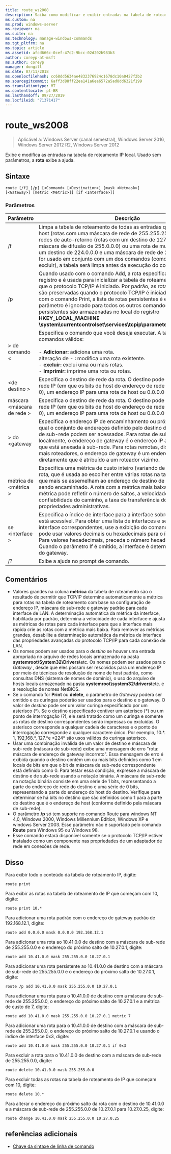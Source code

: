 ```yaml
---
title: route_ws2008
description: Saiba como modificar e exibir entradas na tabela de roteamento de IP local.
ms.custom: na
ms.prod: windows-server
ms.reviewer: na
ms.suite: na
ms.technology: manage-windows-commands
ms.tgt_pltfrm: na
ms.topic: article
ms.assetid: afcd666c-0cef-47c2-9bcc-02d202b983b3
author: coreyp-at-msft
ms.author: coreyp
manager: dongill
ms.date: 07/11/2018
ms.openlocfilehash: cc68dd5634ae4832376924c1678dc10a0427f2b2
ms.sourcegitcommit: 6aff3d88ff22ea141a6ea6572a5ad8dd6321f199
ms.translationtype: MT
ms.contentlocale: pt-BR
ms.lasthandoff: 09/27/2019
ms.locfileid: "71371417"
---
```

# <a name="route_ws2008"></a>route_ws2008

>Aplicável a: Windows Server (canal semestral), Windows Server 2016, Windows Server 2012 R2, Windows Server 2012

Exibe e modifica as entradas na tabela de roteamento IP local. Usado sem parâmetros, a **rota** exibe a ajuda.   

## <a name="syntax"></a>Sintaxe  
```  
route [/f] [/p] [<Command> [<Destination>] [mask <Netmask>] [<Gateway>] [metric <Metric>]] [if <Interface>]]  
```  

### <a name="parameters"></a>Parâmetros  

|Parâmetro|Descrição|  
|-------|--------|  
|/f|Limpa a tabela de roteamento de todas as entradas que não são rotas de host (rotas com uma máscara de rede de 255.255.255.255), a rota de redes de auto-retorno (rotas com um destino de 127.0.0.0 e uma máscara de difusão de 255.0.0.0) ou uma rota de multicast (rotas com um destino de 224.0.0.0 e uma máscara de rede de 240.0.0.0). Se isso for usado em conjunto com um dos comandos (como adicionar, alterar ou excluir), a tabela será limpa antes da execução do comando.|  
|/p|Quando usado com o comando Add, a rota especificada é adicionada ao registro e é usada para inicializar a tabela de roteamento de IP sempre que o protocolo TCP/IP é iniciado. Por padrão, as rotas adicionadas não são preservadas quando o protocolo TCP/IP é iniciado. Quando usado com o comando Print, a lista de rotas persistentes é exibida. Esse parâmetro é ignorado para todos os outros comandos. As rotas persistentes são armazenadas no local do registro **HKEY_LOCAL_MACHINE \system\currentcontrolset\services\tcpip\parameters\persistentroutes**.|  
|> de comando \<|Especifica o comando que você deseja executar. A tabela a seguir lista os comandos válidos:<br /><br />-   **Adicionar:** adiciona uma rota.<br />alteração de -    **:** modifica uma rota existente.<br />-   **excluir:** exclui uma ou mais rotas.<br />-   **Imprimir:** imprime uma rota ou rotas.|  
|\<de destino >|Especifica o destino de rede da rota. O destino pode ser um endereço de rede IP (em que os bits de host do endereço de rede são definidos como 0), um endereço IP para uma rota de host ou 0.0.0.0 para a rota padrão.|  
|máscara \<máscara de rede >|Especifica o destino de rede da rota. O destino pode ser um endereço de rede IP (em que os bits de host do endereço de rede são definidos como 0), um endereço IP para uma rota de host ou 0.0.0.0 para a rota padrão.|  
|> do \<gateway|Especifica o endereço IP de encaminhamento ou próximo salto sobre o qual o conjunto de endereços definido pelo destino de rede e a máscara de sub-rede podem ser acessados. Para rotas de sub-rede conectadas localmente, o endereço de gateway é o endereço IP atribuído à interface que está anexada à sub-rede. Para rotas remotas, disponíveis em um ou mais roteadores, o endereço de gateway é um endereço IP acessível diretamente que é atribuído a um roteador vizinho.|  
|métrica de \<métrica >|Especifica uma métrica de custo inteiro (variando de 1 a 9999) para a rota, que é usada ao escolher entre várias rotas na tabela de roteamento que mais se assemelham ao endereço de destino de um pacote que está sendo encaminhado. A rota com a métrica mais baixa é escolhida. A métrica pode refletir o número de saltos, a velocidade do caminho, a confiabilidade do caminho, a taxa de transferência do caminho ou as propriedades administrativas.|  
|se \<interface >|Especifica o índice de interface para a interface sobre a qual o destino está acessível. Para obter uma lista de interfaces e seus índices de interface correspondentes, use a exibição do comando Route Print. Você pode usar valores decimais ou hexadecimais para o índice de interface. Para valores hexadecimais, preceda o número hexadecimal com 0x. Quando o parâmetro If é omitido, a interface é determinada do endereço do gateway.|  
|/?|Exibe a ajuda no prompt de comando.|  

## <a name="remarks"></a>Comentários  
- Valores grandes na coluna **métrica** da tabela de roteamento são o resultado de permitir que TCP/IP determine automaticamente a métrica para rotas na tabela de roteamento com base na configuração de endereço IP, máscara de sub-rede e gateway padrão para cada interface de LAN. A determinação automática da métrica da interface, habilitada por padrão, determina a velocidade de cada interface e ajusta as métricas de rotas para cada interface para que a interface mais rápida crie as rotas com a métrica mais baixa. Para remover as métricas grandes, desabilite a determinação automática da métrica de interface das propriedades avançadas do protocolo TCP/IP para cada conexão de LAN.  
- Os nomes podem ser usados para o *destino* se houver uma entrada apropriada no arquivo de redes locais armazenado na pasta <strong>systemroot\System32\Drivers\\</strong>etc. Os nomes podem ser usados para o *Gateway* , desde que eles possam ser resolvidos para um endereço IP por meio de técnicas de resolução de nome de host padrão, como consultas DNS (sistema de nomes de domínio), o uso do arquivo de hosts locais armazenado na pasta <strong>systemroot\system32\drivers\\</strong>etc. e a resolução de nomes NetBIOS.  
- Se o comando for **Print** ou **delete**, o parâmetro de *Gateway* poderá ser omitido e os curingas poderão ser usados para o destino e o gateway. O valor de *destino* pode ser um valor curinga especificado por um asterisco (*). Se o destino especificado contiver um asterisco (\*) ou um ponto de interrogação (?), ele será tratado como um curinga e somente as rotas de destino correspondentes serão impressas ou excluídas. O asterisco corresponde a qualquer cadeia de caracteres e o ponto de interrogação corresponde a qualquer caractere único. Por exemplo, 10.\*. 1, 192,168.\*, 127.\*e \*224\* são usos válidos do curinga asterisco.  
- Usar uma combinação inválida de um valor de destino e máscara de sub-rede (máscara de sub-rede) exibe uma mensagem de erro "rota: máscara de endereço de gateway incorreto". Essa mensagem de erro é exibida quando o destino contém um ou mais bits definidos como 1 em locais de bits em que o bit da máscara de sub-rede correspondente está definido como 0. Para testar essa condição, expresse a máscara de destino e de sub-rede usando a notação binária. A máscara de sub-rede na notação binária consiste em uma série de 1 bits, representando a parte do endereço de rede do destino e uma série de 0 bits, representando a parte do endereço do host do destino. Verifique para determinar se há bits no destino que são definidos como 1 para a parte do destino que é o endereço de host (conforme definido pela máscara de sub-rede).  
- O parâmetro **/p** só tem suporte no comando Route para windows NT 4,0, Windows 2000, Windows Millennium Edition, Windows XP e windows Server 2003. Esse parâmetro não é suportado pelo comando **Route** para Windows 95 ou Windows 98.  
- Esse comando estará disponível somente se o protocolo TCP/IP estiver instalado como um componente nas propriedades de um adaptador de rede em conexões de rede.  

## <a name="BKMK_Examples"></a>Disso  
Para exibir todo o conteúdo da tabela de roteamento IP, digite:  
```  
route print  
```  
Para exibir as rotas na tabela de roteamento de IP que começam com 10, digite:  
```  
route print 10.*  
```  
Para adicionar uma rota padrão com o endereço de gateway padrão de 192.168.12.1, digite:  
```  
route add 0.0.0.0 mask 0.0.0.0 192.168.12.1  
```  
Para adicionar uma rota ao 10.41.0.0 de destino com a máscara de sub-rede de 255.255.0.0 e o endereço do próximo salto de 10.27.0.1, digite:  
```  
route add 10.41.0.0 mask 255.255.0.0 10.27.0.1  
```  
Para adicionar uma rota persistente ao 10.41.0.0 de destino com a máscara de sub-rede de 255.255.0.0 e o endereço do próximo salto de 10.27.0.1, digite:  
```  
route /p add 10.41.0.0 mask 255.255.0.0 10.27.0.1  
```  
Para adicionar uma rota para o 10.41.0.0 de destino com a máscara de sub-rede de 255.255.0.0, o endereço do próximo salto de 10.27.0.1 e a métrica de custo de 7, digite:  
```  
route add 10.41.0.0 mask 255.255.0.0 10.27.0.1 metric 7  
```  
Para adicionar uma rota para o 10.41.0.0 de destino com a máscara de sub-rede de 255.255.0.0, o endereço do próximo salto de 10.27.0.1 e usando o índice de interface 0x3, digite:  
```  
route add 10.41.0.0 mask 255.255.0.0 10.27.0.1 if 0x3  
```  
Para excluir a rota para o 10.41.0.0 de destino com a máscara de sub-rede de 255.255.0.0, digite:  
```  
route delete 10.41.0.0 mask 255.255.0.0  
```  
Para excluir todas as rotas na tabela de roteamento de IP que começam com 10, digite:  
```  
route delete 10.*  
```  
Para alterar o endereço do próximo salto da rota com o destino de 10.41.0.0 e a máscara de sub-rede de 255.255.0.0 de 10.27.0.1 para 10.27.0.25, digite:  
```  
route change 10.41.0.0 mask 255.255.0.0 10.27.0.25  
```  

## <a name="additional-references"></a>referências adicionais  
-   [Chave da sintaxe de linha de comando](command-line-syntax-key.md)  
